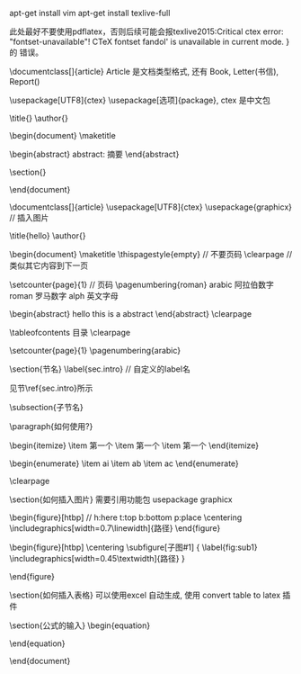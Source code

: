 

apt-get install vim
apt-get install texlive-full


此处最好不要使用pdflatex，否则后续可能会报texlive2015:Critical ctex error:
"fontset-unavailable"! CTeX fontset fandol' is unavailable in current mode. }的
错误。


\documentclass[]{article}
    Article 是文档类型格式, 还有 Book, Letter(书信), Report()

\usepackage[UTF8]{ctex}
    \usepackage[选项]{package}, ctex 是中文包

\title{}
\author{}

\begin{document}
\maketitle      

\begin{abstract}
    abstract: 摘要
\end{abstract}

\section{}

\end{document}


\documentclass[]{article}
\usepackage[UTF8]{ctex}
\usepackage{graphicx}       // 插入图片

\title{hello}
\author{}

\begin{document}
\maketitle
\thispagestyle{empty}   // 不要页码
\clearpage              // 类似其它内容到下一页


\setcounter{page}{1}    // 页码
\pagenumbering{roman}
    arabic  阿拉伯数字
    roman   罗马数字
    alph    英文字母

\begin{abstract}
    hello this is a abstract
\end{abstract}
\clearpage

\tableofcontents
    目录
\clearpage

\setcounter{page}{1}
\pagenumbering{arabic}

\section{节名}
\label{sec.intro}       // 自定义的label名




见节\ref{sec.intro}所示

\subsection{子节名}

\paragraph{如何使用?}

\begin{itemize}
    \item 第一个
    \item 第一个
    \item 第一个
\end{itemize}


\begin{enumerate}
    \item ai
    \item ab
    \item ac
\end{enumerate}

\clearpage


\section{如何插入图片}
需要引用功能包 usepackage graphicx

\begin{figure}[htbp]        // h:here    t:top    b:bottom   p:place
    \centering
    \includegraphics[width=0.7\linewidth]{路径}
\end{figure}


\begin{figure}[htbp]
    \centering
    \subfigure[子图\#1]
    {
        \label{fig:sub1}
        \includegraphics[width=0.45\textwidth]{路径}
    }

\end{figure}

\section{如何插入表格}
可以使用excel 自动生成, 使用 convert table to latex 插件





\section{公式的输入}
\begin{equation}

\end{equation}


\end{document}
